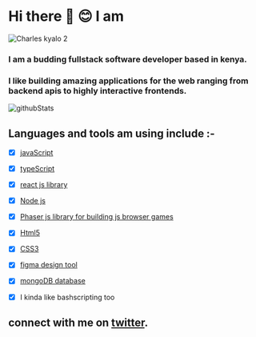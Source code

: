 # Hi there :wave: :blush: I am 

![Charles kyalo 2](https://user-images.githubusercontent.com/40355510/88951177-53c05200-d29e-11ea-80dc-8b8fc500d525.png)

### I am  a budding fullstack software developer based in kenya.

### I like building amazing applications for the web ranging from backend apis to highly interactive frontends.

![githubStats](https://github-readme-stats.vercel.app/api?username=charleskyalo&show_icons=true&locale=en)

## Languages and tools  am using include :-

- [x] [javaScript](https://developer.mozilla.org/en-US/docs/Web/JavaScript) 

- [x] [typeScript](https://www.typescriptlang.org/) 

- [x] [react js library ](https://reactjs.org/docs/getting-started.html)

- [x] [Node js](https://nodejs.org/)

- [x] [Phaser js library for building js browser games](https://photonstorm.github.io/phaser3-docs/)

- [x] [Html5](https://developer.mozilla.org/en-US/docs/Web/Guide/HTML/HTML5)

- [x] [CSS3](https://developer.mozilla.org/en-US/docs/Web/CSS)

- [x] [figma design tool](https://www.figma.com/) 

- [x] [mongoDB database](https://www.mongodb.com/)

- [x] I kinda like bashscripting too






## connect with me on [twitter](https://twitter.com/kyarleschalo/).
